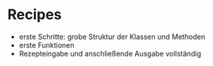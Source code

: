 # Recipes
- erste Schritte: grobe Struktur der Klassen und Methoden
- erste Funktionen
- Rezepteingabe und anschließende Ausgabe vollständig
